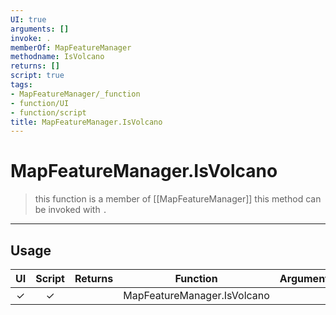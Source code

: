 ```yaml
---
UI: true
arguments: []
invoke: .
memberOf: MapFeatureManager
methodname: IsVolcano
returns: []
script: true
tags:
- MapFeatureManager/_function
- function/UI
- function/script
title: MapFeatureManager.IsVolcano
---
```

# MapFeatureManager.IsVolcano
> this function is a member of [[MapFeatureManager]]
> this method can be invoked with `.`
-----
## Usage
|  UI | Script | Returns | Function | Arguments |
|:---:|:------:|-------:|:--------:|:---------|
|✓|✓||MapFeatureManager.IsVolcano||
